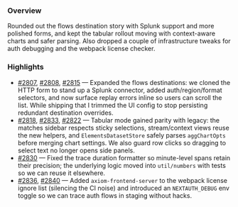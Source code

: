 ### Overview
Rounded out the flows destination story with Splunk support and more polished forms, and kept the tabular rollout moving with context-aware charts and safer parsing. Also dropped a couple of infrastructure tweaks for auth debugging and the webpack license checker.

### Highlights
- [#2807](https://github.com/axiomhq/app/pull/2807), [#2808](https://github.com/axiomhq/app/pull/2808), [#2815](https://github.com/axiomhq/app/pull/2815) — Expanded the flows destinations: we cloned the HTTP form to stand up a Splunk connector, added auth/region/format selectors, and now surface replay errors inline so users can scroll the list. While shipping that I trimmed the UI config to stop persisting redundant destination overrides.
- [#2818](https://github.com/axiomhq/app/pull/2818), [#2833](https://github.com/axiomhq/app/pull/2833), [#2822](https://github.com/axiomhq/app/pull/2822) — Tabular mode gained parity with legacy: the matches sidebar respects sticky selections, stream/context views reuse the new helpers, and `ElementsDatasetStore` safely parses `aggChartOpts` before merging chart settings. We also guard row clicks so dragging to select text no longer opens side panels.
- [#2830](https://github.com/axiomhq/app/pull/2830) — Fixed the trace duration formatter so minute-level spans retain their precision; the underlying logic moved into `util/numbers` with tests so we can reuse it elsewhere.
- [#2836](https://github.com/axiomhq/app/pull/2836), [#2840](https://github.com/axiomhq/app/pull/2840) — Added `axiom-frontend-server` to the webpack license ignore list (silencing the CI noise) and introduced an `NEXTAUTH_DEBUG` env toggle so we can trace auth flows in staging without hacks.
